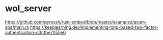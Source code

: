 # wol_server

https://github.com/pyrossh/rust-embed/blob/master/examples/axum-spa/main.rs
https://keeplearning.dev/implementing-totp-based-two-factor-authentication-d3cfbe7055e0
